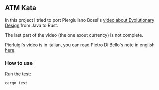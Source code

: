 ## ATM Kata

In this project I tried to port Piergiuliano Bossi's [video about Evolutionary Design](https://www.youtube.com/watch?v=C94BmuMi8Bo) from Java to Rust.

The last part of the video (the one about currency) is not complete. 

Pierluigi's video is in italian, you can read Pietro Di Bello's note in english [here](https://hackmd.io/5TLyrYN-Tc-3tihcuuuUiw?view).
### How to use

Run the test:

```
cargo test
```
